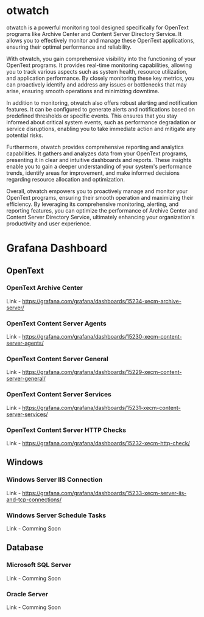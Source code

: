 # otwatch
otwatch is a powerful monitoring tool designed specifically for OpenText programs like Archive Center and Content Server Directory Service. It allows you to effectively monitor and manage these OpenText applications, ensuring their optimal performance and reliability.

With otwatch, you gain comprehensive visibility into the functioning of your OpenText programs. It provides real-time monitoring capabilities, allowing you to track various aspects such as system health, resource utilization, and application performance. By closely monitoring these key metrics, you can proactively identify and address any issues or bottlenecks that may arise, ensuring smooth operations and minimizing downtime.

In addition to monitoring, otwatch also offers robust alerting and notification features. It can be configured to generate alerts and notifications based on predefined thresholds or specific events. This ensures that you stay informed about critical system events, such as performance degradation or service disruptions, enabling you to take immediate action and mitigate any potential risks.

Furthermore, otwatch provides comprehensive reporting and analytics capabilities. It gathers and analyzes data from your OpenText programs, presenting it in clear and intuitive dashboards and reports. These insights enable you to gain a deeper understanding of your system's performance trends, identify areas for improvement, and make informed decisions regarding resource allocation and optimization.

Overall, otwatch empowers you to proactively manage and monitor your OpenText programs, ensuring their smooth operation and maximizing their efficiency. By leveraging its comprehensive monitoring, alerting, and reporting features, you can optimize the performance of Archive Center and Content Server Directory Service, ultimately enhancing your organization's productivity and user experience.

# Grafana Dashboard
## OpenText
### OpenText Archive Center
Link - https://grafana.com/grafana/dashboards/15234-xecm-archive-server/

### OpenText Content Server Agents
Link - https://grafana.com/grafana/dashboards/15230-xecm-content-server-agents/

### OpenText Content Server General
Link - https://grafana.com/grafana/dashboards/15229-xecm-content-server-general/

### OpenText Content Server Services
Link - https://grafana.com/grafana/dashboards/15231-xecm-content-server-services/

### OpenText Content Server HTTP Checks
Link - https://grafana.com/grafana/dashboards/15232-xecm-http-check/

## Windows
### Windows Server IIS Connection
Link - https://grafana.com/grafana/dashboards/15233-xecm-server-iis-and-tcp-connections/

### Windows Server Schedule Tasks
Link -  Comming Soon

## Database
### Microsoft SQL Server
Link -  Comming Soon

### Oracle Server
Link -  Comming Soon



